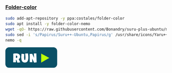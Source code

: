 ### [Folder-color](http://foldercolor.tuxfamily.org/)
```bash
sudo add-apt-repository -y ppa:costales/folder-color
sudo apt install -y folder-color-nemo
wget -qO- https://raw.githubusercontent.com/Bonandry/suru-plus-ubuntu/master/install.sh | sh
sudo sed -i 's/Papirus/Suru++-Ubuntu,Papirus/g' /usr/share/icons/Yaru++/index.theme
nemo -q
```
[![bashrun-url](images/bashrun-url.png)](br:folder-color)
